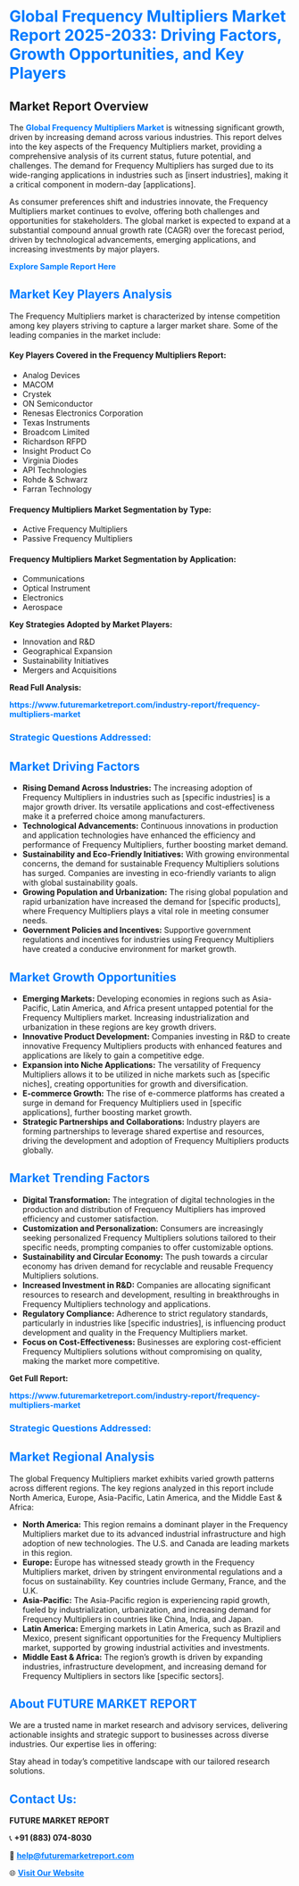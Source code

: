 <h1 style="color: #007BFF;">Global Frequency Multipliers Market Report 2025-2033: Driving Factors, Growth Opportunities, and Key Players</h1>

<section id="overview">
<h2>Market Report Overview</h2>
<p>The <a href="https://www.futuremarketreport.com/industry-report/frequency-multipliers-market" style="color: #007BFF; text-decoration: none;"><strong>Global Frequency Multipliers Market</strong></a> is witnessing significant growth, driven by increasing demand across various industries. This report delves into the key aspects of the Frequency Multipliers market, providing a comprehensive analysis of its current status, future potential, and challenges. The demand for Frequency Multipliers has surged due to its wide-ranging applications in industries such as [insert industries], making it a critical component in modern-day [applications].</p>
<p>As consumer preferences shift and industries innovate, the Frequency Multipliers market continues to evolve, offering both challenges and opportunities for stakeholders. The global market is expected to expand at a substantial compound annual growth rate (CAGR) over the forecast period, driven by technological advancements, emerging applications, and increasing investments by major players.</p>
</section>

<section id="overview">
<p><a href="https://www.futuremarketreport.com/request-sample/reportId=59601" style="color: #007BFF; text-decoration: none;"><strong>Explore Sample Report Here</strong></a></p>
</section>

<section id="key-players">
<h2 style="color: #007BFF;">Market Key Players Analysis</h2>
<p>The Frequency Multipliers market is characterized by intense competition among key players striving to capture a larger market share. Some of the leading companies in the market include:</p>
<h4>Key Players Covered in the Frequency Multipliers Report:</h4>
<ul><li>Analog Devices</li><li>MACOM</li><li>Crystek</li><li>ON Semiconductor</li><li>Renesas Electronics Corporation</li><li>Texas Instruments</li><li>Broadcom Limited</li><li>Richardson RFPD</li><li>Insight Product Co</li><li>Virginia Diodes</li><li>API Technologies</li><li>Rohde &amp; Schwarz</li><li>Farran Technology</li></ul>
<h4>Frequency Multipliers Market Segmentation by Type:</h4>
<ul><li>Active Frequency Multipliers</li><li>Passive Frequency Multipliers</li></ul>

<h4>Frequency Multipliers Market Segmentation by Application:</h4>
<ul><li>Communications</li><li>Optical Instrument</li><li>Electronics</li><li>Aerospace</li></ul>
<p><strong>Key Strategies Adopted by Market Players:</strong></p>
<ul>
<li>Innovation and R&D</li>
<li>Geographical Expansion</li>
<li>Sustainability Initiatives</li>
<li>Mergers and Acquisitions</li>
</ul>
</section>

<section>
<p><strong>Read Full Analysis: </strong></p><a href="https://www.futuremarketreport.com/industry-report/frequency-multipliers-market" style="color: #007BFF; text-decoration: none;"><strong>https://www.futuremarketreport.com/industry-report/frequency-multipliers-market</strong></a>
<h3 style="color: #007BFF;">Strategic Questions Addressed:</h3>
</section>

<section id="driving-factors">
<h2 style="color: #007BFF;">Market Driving Factors</h2>
<ul>
<li><strong>Rising Demand Across Industries:</strong> The increasing adoption of Frequency Multipliers in industries such as [specific industries] is a major growth driver. Its versatile applications and cost-effectiveness make it a preferred choice among manufacturers.</li>
<li><strong>Technological Advancements:</strong> Continuous innovations in production and application technologies have enhanced the efficiency and performance of Frequency Multipliers, further boosting market demand.</li>
<li><strong>Sustainability and Eco-Friendly Initiatives:</strong> With growing environmental concerns, the demand for sustainable Frequency Multipliers solutions has surged. Companies are investing in eco-friendly variants to align with global sustainability goals.</li>
<li><strong>Growing Population and Urbanization:</strong> The rising global population and rapid urbanization have increased the demand for [specific products], where Frequency Multipliers plays a vital role in meeting consumer needs.</li>
<li><strong>Government Policies and Incentives:</strong> Supportive government regulations and incentives for industries using Frequency Multipliers have created a conducive environment for market growth.</li>
</ul>
</section>

<section id="growth-opportunities">
<h2 style="color: #007BFF;">Market Growth Opportunities</h2>
<ul>
<li><strong>Emerging Markets:</strong> Developing economies in regions such as Asia-Pacific, Latin America, and Africa present untapped potential for the Frequency Multipliers market. Increasing industrialization and urbanization in these regions are key growth drivers.</li>
<li><strong>Innovative Product Development:</strong> Companies investing in R&D to create innovative Frequency Multipliers products with enhanced features and applications are likely to gain a competitive edge.</li>
<li><strong>Expansion into Niche Applications:</strong> The versatility of Frequency Multipliers allows it to be utilized in niche markets such as [specific niches], creating opportunities for growth and diversification.</li>
<li><strong>E-commerce Growth:</strong> The rise of e-commerce platforms has created a surge in demand for Frequency Multipliers used in [specific applications], further boosting market growth.</li>
<li><strong>Strategic Partnerships and Collaborations:</strong> Industry players are forming partnerships to leverage shared expertise and resources, driving the development and adoption of Frequency Multipliers products globally.</li>
</ul>
</section>

<section id="trending-factors">
<h2 style="color: #007BFF;">Market Trending Factors</h2>
<ul>
<li><strong>Digital Transformation:</strong> The integration of digital technologies in the production and distribution of Frequency Multipliers has improved efficiency and customer satisfaction.</li>
<li><strong>Customization and Personalization:</strong> Consumers are increasingly seeking personalized Frequency Multipliers solutions tailored to their specific needs, prompting companies to offer customizable options.</li>
<li><strong>Sustainability and Circular Economy:</strong> The push towards a circular economy has driven demand for recyclable and reusable Frequency Multipliers solutions.</li>
<li><strong>Increased Investment in R&D:</strong> Companies are allocating significant resources to research and development, resulting in breakthroughs in Frequency Multipliers technology and applications.</li>
<li><strong>Regulatory Compliance:</strong> Adherence to strict regulatory standards, particularly in industries like [specific industries], is influencing product development and quality in the Frequency Multipliers market.</li>
<li><strong>Focus on Cost-Effectiveness:</strong> Businesses are exploring cost-efficient Frequency Multipliers solutions without compromising on quality, making the market more competitive.</li>
</ul>
</section>

<section>
<p><strong>Get Full Report: </strong></p><a href="https://www.futuremarketreport.com/industry-report/frequency-multipliers-market" style="color: #007BFF; text-decoration: none;"><strong>https://www.futuremarketreport.com/industry-report/frequency-multipliers-market</strong></a>
<h3 style="color: #007BFF;">Strategic Questions Addressed:</h3>
</section>


<section id="regional-analysis">
<h2 style="color: #007BFF;">Market Regional Analysis</h2>
<p>The global Frequency Multipliers market exhibits varied growth patterns across different regions. The key regions analyzed in this report include North America, Europe, Asia-Pacific, Latin America, and the Middle East & Africa:</p>
<ul>
<li><strong>North America:</strong> This region remains a dominant player in the Frequency Multipliers market due to its advanced industrial infrastructure and high adoption of new technologies. The U.S. and Canada are leading markets in this region.</li>
<li><strong>Europe:</strong> Europe has witnessed steady growth in the Frequency Multipliers market, driven by stringent environmental regulations and a focus on sustainability. Key countries include Germany, France, and the U.K.</li>
<li><strong>Asia-Pacific:</strong> The Asia-Pacific region is experiencing rapid growth, fueled by industrialization, urbanization, and increasing demand for Frequency Multipliers in countries like China, India, and Japan.</li>
<li><strong>Latin America:</strong> Emerging markets in Latin America, such as Brazil and Mexico, present significant opportunities for the Frequency Multipliers market, supported by growing industrial activities and investments.</li>
<li><strong>Middle East & Africa:</strong> The region’s growth is driven by expanding industries, infrastructure development, and increasing demand for Frequency Multipliers in sectors like [specific sectors].</li>
</ul>
</section>

<footer>
<h2 style="color: #007BFF;">About FUTURE MARKET REPORT</h2>
<p>We are a trusted name in market research and advisory services, delivering actionable insights and strategic support to businesses across diverse industries. Our expertise lies in offering:</p>

<p>Stay ahead in today’s competitive landscape with our tailored research solutions.</p>

<h2 style="color: #007BFF;">Contact Us:</h2>
<p><strong>FUTURE MARKET REPORT</strong></p>
<p>📞 <strong>+91 (883) 074-8030</strong></p>
<p>📧 <strong><a href="mailto:help@futuremarketreport.com" style="color: #007BFF;">help@futuremarketreport.com</a></strong></p>
<p>🌐 <strong><a href="https://www.futuremarketreport.com/" style="color: #007BFF;">Visit Our Website</a></strong></p>
</footer>